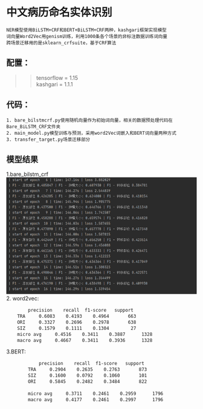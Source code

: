 # 中文病历命名实体识别
    NER模型使用BiLSTM+CRF和BERT+BiLSTM+CRF两种，kashgari框架实现模型
    词向量Word2Vec用genism训练，利用1000条各个场景的非标注数据训练词向量  
    跨场景迁移用的是sklearn_crfsuite，基于CRF算法

## 配置：
>> tensorflow = 1.15  
>> kashgari = 1.1.1

## 代码：
    1. bare_bilstmcrf.py使用随机向量作为初始词向量，相关的数据预处理代码在Bare_BiLSTM_CRF文件夹  
    2. main_model.py模型训练与预测，采用word2Vec词嵌入和BERT词向量两种方式  
    3. transfer_target.py场景迁移部分  
    
  
## 模型结果
1.bare_bilstm_crf  
![bare_bilstm+crf](https://github.com/Fitnessnlp/Clinical_ner/blob/master/Bare_BiLSTM_CRF/1610012131(1).png)   
2. word2vec:

            precision    recall  f1-score   support  
        TRA     0.6083    0.4193    0.4964       663  
        ORI     0.3327    0.2696    0.2978       638  
        SIZ     0.1579    0.1111    0.1304        27    
        micro avg     0.4516    0.3411    0.3887      1328  
        macro avg     0.4667    0.3411    0.3936      1328  

3.BERT:

                precision    recall  f1-score   support  
            TRA     0.2904    0.2635    0.2763       873  
            SIZ     0.1600    0.0792    0.1060       101  
            ORI     0.5845    0.2482    0.3484       822  
            
            micro avg     0.3711    0.2461    0.2959      1796  
            macro avg     0.4177    0.2461    0.2997      1796

